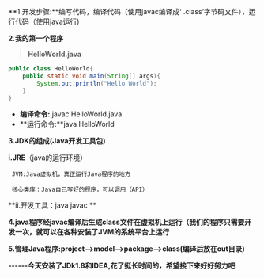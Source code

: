 **1.开发步骤:**编写代码，编译代码（使用javac编译成‘    .class’字节码文件），运行代码（使用java运行)

**2.我的第一个程序**

> **HelloWorld.java**

```java
public class HelloWorld{
    public static void main(String[] args){
        System.out.println("Hello World");
    }
}
```

[^注意]:**<u>HelloWorld是类名，文件名称必须与代码中的类名称一致。</u>**

+ **编译命令:** javac HelloWorld.java
+ **运行命令:**java HelloWorld

**3.JDK的组成(Java开发工具包)**

**i.JRE**（java的运行环境）

     JVM:Java虚拟机，真正运行Java程序的地方
    
     核心类库：Java自己写好的程序，可以调用（API）

**ii.开发工具：java javac **

**4.java程序经javac编译后生成class文件在虚拟机上运行（我们的程序只需要开发一次，就可以在各种安装了JVM的系统平台上运行**

**5.管理Java程序:project—>model—>package—>class(编译后放在out目录)**



**------今天安装了JDk1.8和IDEA,花了挺长时间的，希望接下来好好努力吧**

